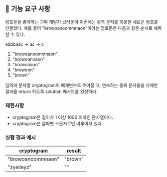## 🚀 기능 요구 사항

암호문을 좋아하는 괴짜 개발자 브라운이 이번에는 중복 문자를 이용한 새로운 암호를 만들었다.
예를 들어 "browoanoommnaon"이라는
암호문은 다음과 같은 순서로 해독할 수 있다.

abbbaac
=> ac
=> c

1. "browoanoommnaon"
2. "browoannaon"
3. "browoaaon"
4. "browoon"
5. "brown"


임의의 문자열 cryptogram이 매개변수로 주어질 때, 연속하는 중복 문자들을 삭제한 결과를
return 하도록 solution 메서드를 완성하라.

### 제한사항

- cryptogram은 길이가 1 이상 1000 이하인 문자열이다.
- cryptogram은 알파벳 소문자로만 이루어져 있다.

### 실행 결과 예시

| cryptogram | result |
| --- | --- |
| "browoanoommnaon" | "brown" |
| "zyelleyz" | "" |
